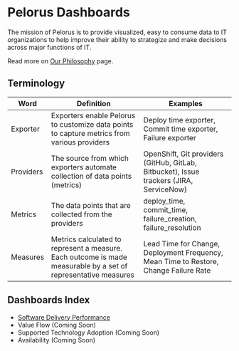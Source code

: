 # Pelorus Dashboards

The mission of Pelorus is to provide visualized, easy to consume data to IT organizations to help improve their ability to strategize and make decisions across major functions of IT.

Read more on [Our Philosophy](Philosophy.md) page.


## Terminology

| Word 	| Definition 	| Examples 	|
|----------------------------	| -----------	| -------------------------	|
| Exporter  | Exporters enable Pelorus to customize data points to capture metrics from various providers | Deploy time exporter, Commit time exporter, Failure exporter |
| Providers | The source from which exporters automate collection of data points (metrics)  | OpenShift, Git providers (GitHub, GitLab, Bitbucket), Issue trackers (JIRA, ServiceNow) |
| Metrics | The data points that are collected from the providers | deploy_time, commit_time, failure_creation, failure_resolution |
| Measures | Metrics calculated to represent a measure.  Each outcome is made measurable by a set of representative measures | Lead Time for Change, Deployment Frequency, Mean Time to Restore, Change Failure Rate |


## Dashboards Index

* [Software Delivery Performance](dashboards/SoftwareDeliveryPerformance.md)
* Value Flow (Coming Soon)
* Supported Technology Adoption (Coming Soon)
* Availability (Coming Soon)
